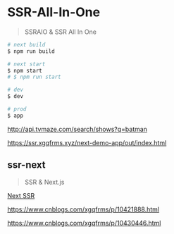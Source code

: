 # SSR-All-In-One

> SSRAIO & SSR All In One

```sh
# next build
$ npm run build

# next start
$ npm start
# $ npm run start

```

```sh
# dev
$ dev

# prod
$ app

```

http://api.tvmaze.com/search/shows?q=batman



https://ssr.xgqfrms.xyz/next-demo-app/out/index.html


## ssr-next

> SSR & Next.js


[Next SSR](https://github.com/xgqfrms/ssr-next/blob/master/next-srr.md)


https://www.cnblogs.com/xgqfrms/p/10421888.html

https://www.cnblogs.com/xgqfrms/p/10430446.html

